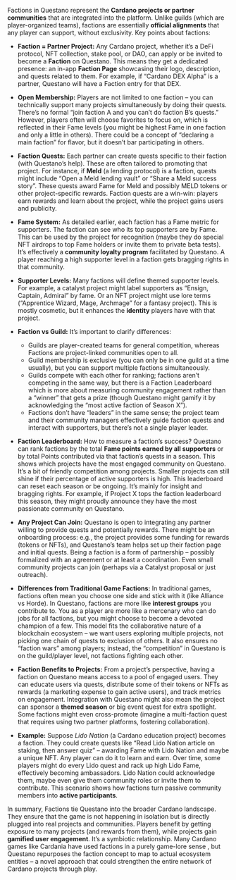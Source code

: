 Factions in Questano represent the **Cardano projects or partner communities** that are integrated into the platform. Unlike guilds (which are player-organized teams), factions are essentially **official alignments** that any player can support, without exclusivity. Key points about factions:

- **Faction = Partner Project:** Any Cardano project, whether it’s a DeFi protocol, NFT collection, stake pool, or DAO, can apply or be invited to become a **Faction** on Questano. This means they get a dedicated presence: an in-app **Faction Page** showcasing their logo, description, and quests related to them. For example, if “Cardano DEX Alpha” is a partner, Questano will have a Faction entry for that DEX.
- **Open Membership:** Players are not limited to one faction – you can technically support many projects simultaneously by doing their quests. There’s no formal “join faction A and you can’t do faction B’s quests.” However, players often will choose favorites to focus on, which is reflected in their Fame levels (you might be highest Fame in one faction and only a little in others). There could be a concept of “declaring a main faction” for flavor, but it doesn’t bar participating in others.
- **Faction Quests:** Each partner can create quests specific to their faction (with Questano’s help). These are often tailored to promoting that project. For instance, if **Meld** (a lending protocol) is a faction, quests might include “Open a Meld lending vault” or “Share a Meld success story”. These quests award Fame for Meld and possibly MELD tokens or other project-specific rewards. Faction quests are a win-win: players earn rewards and learn about the project, while the project gains users and publicity.
- **Fame System:** As detailed earlier, each faction has a Fame metric for supporters. The faction can see who its top supporters are by Fame. This can be used by the project for recognition (maybe they do special NFT airdrops to top Fame holders or invite them to private beta tests). It’s effectively a **community loyalty program** facilitated by Questano. A player reaching a high supporter level in a faction gets bragging rights in that community.
- **Supporter Levels:** Many factions will define themed supporter levels. For example, a catalyst project might label supporters as “Ensign, Captain, Admiral” by fame. Or an NFT project might use lore terms (“Apprentice Wizard, Mage, Archmage” for a fantasy project). This is mostly cosmetic, but it enhances the **identity** players have with that project.

- **Faction vs Guild:** It’s important to clarify differences:

    - Guilds are player-created teams for general competition, whereas Factions are project-linked communities open to all.
    - Guild membership is exclusive (you can only be in one guild at a time usually), but you can support multiple factions simultaneously.
    - Guilds compete with each other for ranking; factions aren’t competing in the same way, but there is a Faction Leaderboard which is more about measuring community engagement rather than a “winner” that gets a prize (though Questano might gamify it by acknowledging the “most active faction of Season X”).
    - Factions don’t have “leaders” in the same sense; the project team and their community managers effectively guide faction quests and interact with supporters, but there’s not a single player leader.

- **Faction Leaderboard:** How to measure a faction’s success? Questano can rank factions by the total **Fame points earned by all supporters** or by total Points contributed via that faction’s quests in a season. This shows which projects have the most engaged community on Questano. It’s a bit of friendly competition among projects. Smaller projects can still shine if their percentage of active supporters is high. This leaderboard can reset each season or be ongoing. It’s mainly for insight and bragging rights. For example, if Project X tops the faction leaderboard this season, they might proudly announce they have the most passionate community on Questano.

- **Any Project Can Join:** Questano is open to integrating any partner willing to provide quests and potentially rewards. There might be an onboarding process: e.g., the project provides some funding for rewards (tokens or NFTs), and Questano’s team helps set up their faction page and initial quests. Being a faction is a form of partnership – possibly formalized with an agreement or at least a coordination. Even small community projects can join (perhaps via a Catalyst proposal or just outreach).

- **Differences from Traditional Game Factions:** In traditional games, factions often mean you choose one side and stick with it (like Alliance vs Horde). In Questano, factions are more like **interest groups** you contribute to. You as a player are more like a mercenary who can do jobs for all factions, but you might choose to become a devoted champion of a few. This model fits the collaborative nature of a blockchain ecosystem – we want users exploring multiple projects, not picking one chain of quests to exclusion of others. It also ensures no “faction wars” among players; instead, the “competition” in Questano is on the guild/player level, not factions fighting each other.

- **Faction Benefits to Projects:** From a project’s perspective, having a faction on Questano means access to a pool of engaged users. They can educate users via quests, distribute some of their tokens or NFTs as rewards (a marketing expense to gain active users), and track metrics on engagement. Integration with Questano might also mean the project can sponsor a **themed season** or big event quest for extra spotlight. Some factions might even cross-promote (imagine a multi-faction quest that requires using two partner platforms, fostering collaboration).

- **Example:** Suppose _Lido Nation_ (a Cardano education project) becomes a faction. They could create quests like “Read Lido Nation article on staking, then answer quiz” – awarding Fame with Lido Nation and maybe a unique NFT. Any player can do it to learn and earn. Over time, some players might do every Lido quest and rack up high Lido Fame, effectively becoming ambassadors. Lido Nation could acknowledge them, maybe even give them community roles or invite them to contribute. This scenario shows how factions turn passive community members into **active participants**. 

In summary, Factions tie Questano into the broader Cardano landscape. They ensure that the game is not happening in isolation but is directly plugged into real projects and communities. Players benefit by getting exposure to many projects (and rewards from them), while projects gain **gamified user engagement**. It’s a symbiotic relationship. Many Cardano games like Cardania have used factions in a purely game-lore sense , but Questano repurposes the faction concept to map to actual ecosystem entities – a novel approach that could strengthen the entire network of Cardano projects through play.